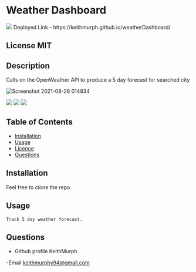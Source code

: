 
#  Weather Dashboard
<img src="https://img.icons8.com/doodle/192/000000/apple-weather.png"/>
Deployed Link - https://keithmurph.github.io/weatherDashboard/

 ## License  MIT


 ## Description
 
Calls on the OpenWeather API to produce a 5 day forecast for searched city

![Screenshot 2021-08-28 014834](https://user-images.githubusercontent.com/85463607/131212444-ef52cdeb-9c18-49e4-b5a9-c7ae60a5805c.png)


<img src="https://img.icons8.com/color/48/000000/javascript--v1.png"/>  <img src="https://img.icons8.com/color/48/000000/html-5--v2.png"/>  <img src="https://img.icons8.com/color/48/000000/css3.png"/>
 ## Table of Contents
 - [Installation](#howToInstall)
 - [Usage](#usage)
 - [Licence](#license)
 - [Questions](#questions)

 ## Installation
 Feel free to clone the repo 

 ## Usage
 
    Track 5 day weather forecast. 
  
  

 ## Questions

 - Github profile
  KeithMurph

  -Email
  keithmurphy94@gmail.com
